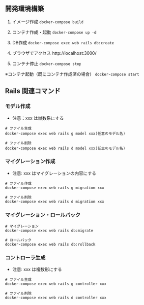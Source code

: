 ## 開発環境構築
1. イメージ作成
```docker-compose build```

2. コンテナ作成・起動
```docker-compose up -d```

3. DB作成
```docker-compose exec web rails db:create```

4. ブラウザでアクセス
http://localhost:3000/

5. コンテナ停止
```docker-compose stop```

※コンテナ起動（既にコンテナ作成済の場合）
```docker-compose start```

## Rails 関連コマンド

### モデル作成
- 注意：xxx は単数系にする
```
# ファイル生成
docker-compose exec web rails g model xxx(任意のモデル名)

# ファイル削除
docker-compose exec web rails d model xxx(任意のモデル名)
```

### マイグレーション作成
- 注意: xxx はマイグレーションの内容にする
```
# ファイル作成
docker-compose exec web rails g migration xxx

# ファイル削除
docker-compose exec web rails d migration xxx
```

### マイグレーション・ロールバック
```
# マイグレーション
docker-compose exec web rails db:migrate

# ロールバック
docker-compose exec web rails db:rollback
```

### コントローラ生成
- 注意: xxx は複数形にする
```
# ファイル生成
docker-compose exec web rails g controller xxx

# ファイル削除
docker-compose exec web rails d controller xxx
```